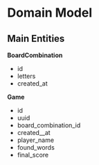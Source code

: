 # Domain Model
## Main Entities

**BoardCombination**
- id
- letters
- created_at

**Game**
- id
- uuid
- board_combination_id
- created__at
- player_name
- found_words
- final_score
